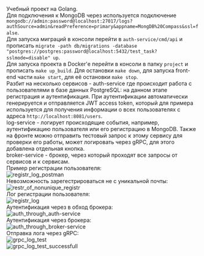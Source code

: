 Учебный проект на Golang.  
Для подключения к MongoDB через используется подключение `mongodb://admin:password@localhost:27017/logs?authSource=admin&readPreference=primary&appname=MongDB%20Compass&ssl=false`.  
Для запуска миграций в консоли перейти в `auth-service/cmd/api` и прописать `migrate -path db/migrations -database "postgres://postgres:password@localhost:5432/test_task?sslmode=disable" up`.  
Для запуска проекта в Docker'e перейти в консоли в папку `project` и прописать `make up_build`. Для остановки `make down`, для запуска front-end части `make start`, для её остановки `make stop`.  
Разбит на несколько сервисов - auth-service где происходит работа с пользователями в базе данных PostgreSQL: на данном этапе регистрация и аутентификация. При аутентификации автоматически генерируется и отправляется JWT access token, который для примера используется для получения информации о всех пользователях с адреса `http://localhost:8081/users`.  
log-service - логирует происходящие события, например, аутентификацию пользователя или его регистрацию в MongoDB. Также на фронте можно отправить тестовый запрос к этому сервису для проверки его работы, может логировать через gRPC, для этого добавлена отдельная кнопка.  
broker-service - брокер, через который проходят все запросы от сервисов и к сервисам.  
Пример регистрации пользователя:  
![registr_log_postman](https://github.com/user-attachments/assets/f62e1cd2-0c66-4fe8-bd96-a5deaaf6c32a)  
Невозможность зарегестрироваться не с уникальной почты:  
![restr_of_nonunique_registr](https://github.com/user-attachments/assets/a065275e-aca6-45d0-b363-0fdc8ccf1f4f)  
Лог регистрации пользователя:  
![registr_log](https://github.com/user-attachments/assets/107d45b2-63b7-4532-a5b7-6e1152ca87b9)  
Аутентификация через в обход брокера:  
![auth_through_auth-service](https://github.com/user-attachments/assets/48884c02-ed6a-4c83-b24f-dee39ac8f3cd)  
Аутентификация через брокера:  
![auth_through_broker-service](https://github.com/user-attachments/assets/5bf84988-563f-4a58-af21-b44c34c1d49e)  
Отправка лога через gRPC:  
![grpc_log_test](https://github.com/user-attachments/assets/96a9dfbe-d911-439b-b88b-88e8f836701c)  
![grpc_log_test_successfull](https://github.com/user-attachments/assets/fef6e768-6a57-42aa-9e55-446f166d33cd)  

